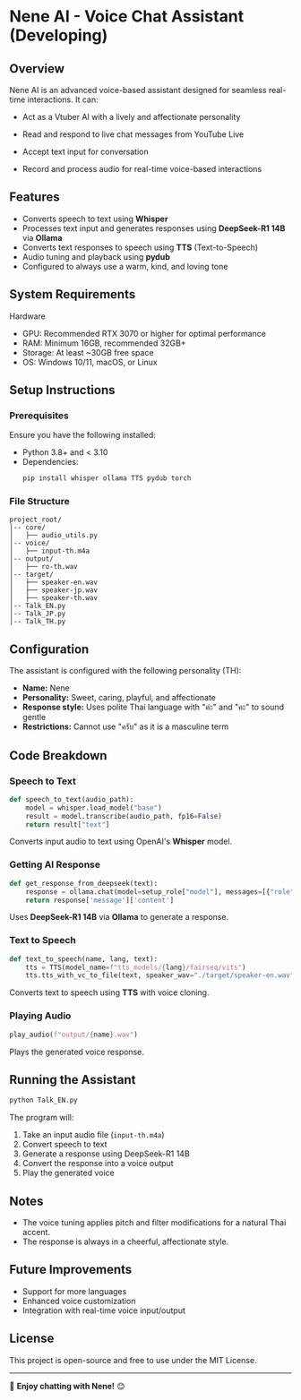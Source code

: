 # Nene AI - Voice Chat Assistant (Developing)

## Overview

Nene AI is an advanced voice-based assistant designed for seamless real-time interactions. It can:

- Act as a Vtuber AI with a lively and affectionate personality

- Read and respond to live chat messages from YouTube Live

- Accept text input for conversation

- Record and process audio for real-time voice-based interactions

## Features
- Converts speech to text using **Whisper**
- Processes text input and generates responses using **DeepSeek-R1 14B** via **Ollama**
- Converts text responses to speech using **TTS** (Text-to-Speech)
- Audio tuning and playback using **pydub**
- Configured to always use a warm, kind, and loving tone

## System Requirements

Hardware

- GPU: Recommended RTX 3070 or higher for optimal performance
- RAM: Minimum 16GB, recommended 32GB+
- Storage: At least ~30GB free space
- OS: Windows 10/11, macOS, or Linux

## Setup Instructions
### Prerequisites
Ensure you have the following installed:
- Python 3.8+ and < 3.10
- Dependencies:
  ```bash
  pip install whisper ollama TTS pydub torch
  ```

### File Structure
```
project_root/
│-- core/
│   ├── audio_utils.py
│-- voice/
│   ├── input-th.m4a
│-- output/
│   ├── ro-th.wav
│-- target/
│   ├── speaker-en.wav
│   ├── speaker-jp.wav
│   ├── speaker-th.wav
│-- Talk_EN.py
│-- Talk_JP.py
│-- Talk_TH.py
```

## Configuration
The assistant is configured with the following personality (TH):
- **Name:** Nene
- **Personality:** Sweet, caring, playful, and affectionate
- **Response style:** Uses polite Thai language with "ค่ะ" and "คะ" to sound gentle
- **Restrictions:** Cannot use "ครับ" as it is a masculine term

## Code Breakdown

### Speech to Text
```python
def speech_to_text(audio_path):
    model = whisper.load_model("base")
    result = model.transcribe(audio_path, fp16=False)
    return result["text"]
```
Converts input audio to text using OpenAI's **Whisper** model.

### Getting AI Response
```python
def get_response_from_deepseek(text):
    response = ollama.chat(model=setup_role["model"], messages=[{"role": "system", "content": setup_role['setup-role']}, {"role": "user", "content": text}])
    return response['message']['content']
```
Uses **DeepSeek-R1 14B** via **Ollama** to generate a response.

### Text to Speech
```python
def text_to_speech(name, lang, text):
    tts = TTS(model_name=f"tts_models/{lang}/fairseq/vits")
    tts.tts_with_vc_to_file(text, speaker_wav="./target/speaker-en.wav", file_path=f"./output/{name}.wav")
```
Converts text to speech using **TTS** with voice cloning.

### Playing Audio
```python
play_audio(f"output/{name}.wav")
```
Plays the generated voice response.

## Running the Assistant
```python
python Talk_EN.py
```
The program will:
1. Take an input audio file (`input-th.m4a`)
2. Convert speech to text
3. Generate a response using DeepSeek-R1 14B
4. Convert the response into a voice output
5. Play the generated voice

## Notes
- The voice tuning applies pitch and filter modifications for a natural Thai accent.
- The response is always in a cheerful, affectionate style.

## Future Improvements
- Support for more languages
- Enhanced voice customization
- Integration with real-time voice input/output

## License
This project is open-source and free to use under the MIT License.

---
🎤 **Enjoy chatting with Nene!** 😊

